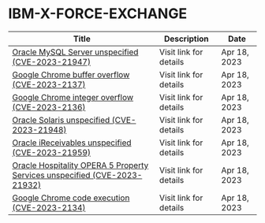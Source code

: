 

# IBM-X-FORCE-EXCHANGE

 |Title|Description|Date|
 |---|---|---|
 |[Oracle MySQL Server unspecified (CVE-2023-21947)](https://exchange.xforce.ibmcloud.com/activity/list?filter=Vulnerabilities)|Visit link for details|Apr 18, 2023|
 |[Google Chrome buffer overflow (CVE-2023-2137)](https://exchange.xforce.ibmcloud.com/activity/list?filter=Vulnerabilities)|Visit link for details|Apr 18, 2023|
 |[Google Chrome integer overflow (CVE-2023-2136)](https://exchange.xforce.ibmcloud.com/activity/list?filter=Vulnerabilities)|Visit link for details|Apr 18, 2023|
 |[Oracle Solaris unspecified (CVE-2023-21948)](https://exchange.xforce.ibmcloud.com/activity/list?filter=Vulnerabilities)|Visit link for details|Apr 18, 2023|
 |[Oracle iReceivables unspecified (CVE-2023-21959)](https://exchange.xforce.ibmcloud.com/activity/list?filter=Vulnerabilities)|Visit link for details|Apr 18, 2023|
 |[Oracle Hospitality OPERA 5 Property Services unspecified (CVE-2023-21932)](https://exchange.xforce.ibmcloud.com/activity/list?filter=Vulnerabilities)|Visit link for details|Apr 18, 2023|
 |[Google Chrome code execution (CVE-2023-2134)](https://exchange.xforce.ibmcloud.com/activity/list?filter=Vulnerabilities)|Visit link for details|Apr 18, 2023|
 